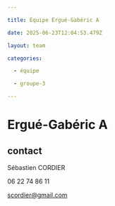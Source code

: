 ```yaml
---

title: Équipe Ergué-Gabéric A

date: 2025-06-23T12:04:53.479Z

layout: team

categories:

  - équipe

  - groupe-3

---
```


# Ergué-Gabéric A



## contact 

Sébastien CORDIER

06 22 74 86 11

scordier@gmail.com

